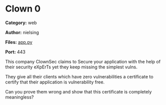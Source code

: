 # Clown 0
**Category:** web

**Author:** nielsing

**Files:** [app.py](./src/app.py)

**Port:** 443

This company ClownSec claims to Secure your application with the help of 
their security eXpErTs yet they keep missing the simplest vulns. 

They give all their clients which have zero vulnerabilities a certificate
to certify that their application is vulnerability free. 

Can you prove them wrong and show that this certificate is completely meaningless?

